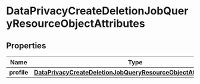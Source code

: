
# DataPrivacyCreateDeletionJobQueryResourceObjectAttributes

## Properties
| Name | Type | Description | Notes |
| ------------ | ------------- | ------------- | ------------- |
| **profile** | [**DataPrivacyCreateDeletionJobQueryResourceObjectAttributesProfile**](DataPrivacyCreateDeletionJobQueryResourceObjectAttributesProfile.md) |  |  |



